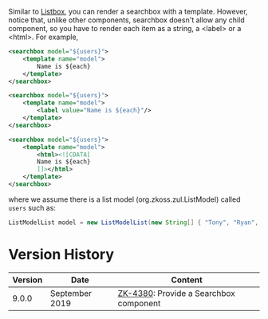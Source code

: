 Similar to
[Listbox](ZK_Developer's_Reference/MVC/View/Template/Listbox_Template),
you can render a searchbox with a template. However, notice that, unlike
other components, searchbox doesn't allow any child component, so you
have to render each item as a string, a \<label\> or a \<html\>. For
example,

``` xml
<searchbox model="${users}">
    <template name="model">
        Name is ${each}
    </template>
</searchbox>

<searchbox model="${users}">
    <template name="model">
        <label value="Name is ${each}"/>
    </template>
</searchbox>

<searchbox model="${users}">
    <template name="model">
        <html><![CDATA[
        Name is ${each}
        ]]></html>
    </template>
</searchbox>
```

where we assume there is a list model
(<javadoc>org.zkoss.zul.ListModel</javadoc>) called `users` such as:

``` java
ListModelList model = new ListModelList(new String[] { "Tony", "Ryan", "Jumper", "Wing", "Sam" });
```

# Version History

| Version | Date           | Content                                                                            |
|---------|----------------|------------------------------------------------------------------------------------|
| 9.0.0   | September 2019 | [ZK-4380](https://tracker.zkoss.org/browse/ZK-4380): Provide a Searchbox component |

